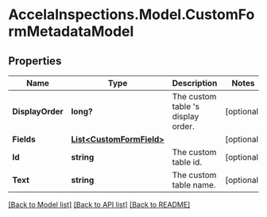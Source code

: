 # AccelaInspections.Model.CustomFormMetadataModel
## Properties

Name | Type | Description | Notes
------------ | ------------- | ------------- | -------------
**DisplayOrder** | **long?** | The custom table &#39;s display order. | [optional] 
**Fields** | [**List&lt;CustomFormField&gt;**](CustomFormField.md) |  | [optional] 
**Id** | **string** | The custom table id. | [optional] 
**Text** | **string** | The custom table name. | [optional] 

[[Back to Model list]](../README.md#documentation-for-models) [[Back to API list]](../README.md#documentation-for-api-endpoints) [[Back to README]](../README.md)

